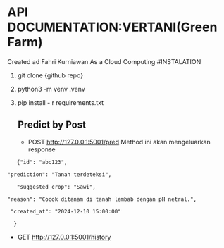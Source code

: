 # API DOCUMENTATION:VERTANI(Green Farm)
Created ad Fahri Kurniawan As a Cloud Computing
#INSTALATION
1. git clone  {github repo}
2. python3 -m venv .venv
3. pip install - r requirements.txt

   ## Predict by Post
   - POST http://127.0.0.1:5001/pred
     Method ini akan mengeluarkan response
```
   {"id": "abc123",
``` 
    "prediction": "Tanah terdeteksi",
 ```
    "suggested_crop": "Sawi",
   ```
    "reason": "Cocok ditanam di tanah lembab dengan pH netral.",
   ```
    "created_at": "2024-12-10 15:00:00"
   ```
      }
   
   - GET http://127.0.0.1:5001/history
